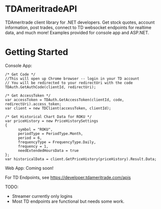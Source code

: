 # TDAmeritradeAPI
TDAmeritrade client library for .NET developers. Get stock quotes, account information, post trades, connect to TD websocket endpoints for realtime data, and much more! Examples provided for console app and ASP.NET.

# Getting Started
Console App:
```
/* Get Code */
//This will open up Chrome browser -- login in your TD account
// You will be redirected to your redirectUri with the code
TDAuth.GetAuthCode(clientId, redirectUri);

/* Get AccessToken */
var accessToken = TDAuth.GetAccessToken(clientId, code, redirectUri).access_token;
var client = new TDClient(accessToken, clientId);

/* Get Historical Chart Data for ROKU */
var priceHistory = new PriceHistorySettings
{
      symbol = "ROKU",
      periodType = PeriodType.Month,
      period = 6,
      frequencyType = FrequencyType.Daily,
      frequency = 1,
      needExtendedHoursData = true
};
var historicalData = client.GetPriceHistory(priceHistory).Result.Data;
```

Web App:
Coming soon!

For TD Endpoints, see https://developer.tdameritrade.com/apis

TODO:
- Streamer currently only logins
- Most TD endpoints are functional but needs some work.
